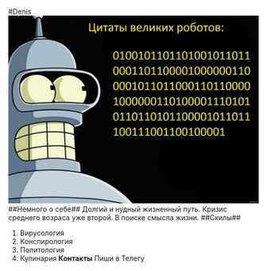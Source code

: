 #Denis
![Фото](img/med.jpg)
##Немного о себе##
Долгий и нудный жизненный путь.
Кризис среднего возраса уже второй.
В поиске смысла жизни.
##Скилы##
1. Вирусология
2. Конспирология
3. Политология
4. Кулинария
**Контакты**
Пиши в Телегу
